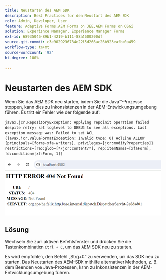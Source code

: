 ```yaml
---
title: Neustarten des AEM SDK
description: Best Practices für den Neustart des AEM SDK
role: Admin, Developer, User
feature: Adaptive Forms,AEM Forms on JEE,AEM Forms on OSGi
solution: Experience Manager, Experience Manager Forms
exl-id: 68935045-89b1-4219-b111-88a4600200df
source-git-commit: c3e9029236734e22f5d266ac26b923eafbe0a459
workflow-type: tm+mt
source-wordcount: '92'
ht-degree: 100%

---
```


# Neustarten des AEM SDK

Wenn Sie das AEM SDK neu starten, indem Sie die Java™-Prozesse stoppen, kann dies zu Inkonsistenzen in der AEM-Entwicklungsumgebung führen. Es tritt ein Fehler wie der folgende auf:

`javax.jcr.RepositoryException: Applying repoinit operation failed despite retry; set loglevel to DEBUG to see all exceptions. Last exception message was: Failed to set ACL (javax.jcr.ValueFormatException: Invalid type: 0) AclLine ALLOW {principals=[forms-xfa-writers], privileges=[jcr:modifyProperties]} restrictions=[rep:glob=[*/jcr:content/*], rep:itemNames=[xfaForm], fd:condition=[xfaForm, 1]]`

![Fehler beim AEM SDK-Neustart](/help/forms/using/assets/restart-sdk-error.png)

## Lösung

Wechseln Sie zum aktiven Befehlsfenster und drücken Sie die Tastenkombination `Ctrl + C`, um das AEM SDK neu zu starten.

Es wird empfohlen, den Befehl „Strg+C“ zu verwenden, um das SDK neu zu starten. Das Neustarten des AEM-SDK mithilfe alternativer Methoden, z. B. dem Beenden von Java-Prozessen, kann zu Inkonsistenzen in der AEM-Entwicklungsumgebung führen.
